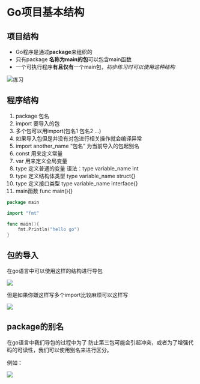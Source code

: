 # Go项目基本结构

## 项目结构

* Go程序是通过**package**来组织的
* 只有package **名称为main的包**可以包含main函数
* 一个可执行程序**有且仅有**一个main包，_初步练习时可以使用这种结构_

![&#x7EC3;&#x4E60;](https://imgconvert.csdnimg.cn/aHR0cDovL2ltZy5ibG9nLmNzZG4ubmV0LzIwMTcxMTI5MTE1NTAwODQ2?x-oss-process=image/format,png)

## 程序结构

1. package 包名
2. import 要导入的包
3. 多个包可以用import\(包名1 包名2 …\)
4. 如果导入包但是并没有对包进行相关操作就会编译异常
5. import another\_name “包名” 为当前导入的包起别名
6. const 用来定义常量
7. var 用来定义全局变量
8. type 定义普通的变量 语法：type variable\_name int
9. type 定义结构体类型 type variable\_name struct{}
10. type 定义接口类型 type variable\_name interface{}
11. main函数 func main\(\){}

```go
package main

import "fmt"

func main(){
    fmt.Println("hello go")
}
```

## 包的导入

在go语言中可以使用这样的结构进行导包

![](https://img-blog.csdnimg.cn/20190916211320842.png)

但是如果你嫌这样写多个import比较麻烦可以这样写  


![](https://img-blog.csdnimg.cn/20190916211531580.png)

## package的别名

在go语言中我们导包的过程中为了 防止第三包可能会引起冲突，或者为了增强代码的可读性，我们可以使用别名来进行区分。

例如：  


![](https://img-blog.csdnimg.cn/20190916212112612.png)

